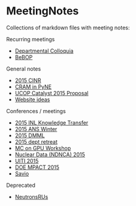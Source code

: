 # MeetingNotes
Collections of markdown files with meeting notes:

Recurring meetings
* [Departmental Colloquia](https://github.com/rachelslaybaugh/MeetingNotes/blob/master/colloquia.md)
* [BeBOP](https://github.com/rachelslaybaugh/MeetingNotes/blob/master/BeBOP.md)

General notes
* [2015 CINR](https://github.com/rachelslaybaugh/MeetingNotes/blob/master/2015-cinr.md)
* [CRAM in PyNE](https://github.com/rachelslaybaugh/MeetingNotes/blob/master/cram-pyne.md)
* [UCOP Catalyst 2015 Proposal](https://github.com/rachelslaybaugh/MeetingNotes/blob/master/ucop-catalyst-2015.md)
* [Website ideas](https://github.com/rachelslaybaugh/MeetingNotes/blob/master/website-ideas.md)


Conferences / meetings
* [2015 INL Knowledge Transfer](https://github.com/rachelslaybaugh/MeetingNotes/blob/master/2015-11-knowledge-transfer.md)
* [2015 ANS Winter](https://github.com/rachelslaybaugh/MeetingNotes/blob/master/2015-11-ANS.md)
* [2015 DMML](https://github.com/rachelslaybaugh/MeetingNotes/blob/master/2015-dmml.md)
* [2015 dept retreat](https://github.com/rachelslaybaugh/MeetingNotes/blob/master/2015-dept.retreat.md)
* [MC on GPU Workshop](https://github.com/rachelslaybaugh/MeetingNotes/blob/master/2015-mc-gpu.md)
* [Nuclear Data (NDNCA) 2015](https://github.com/rachelslaybaugh/MeetingNotes/blob/master/2015-ndnca.md)
* [UITI 2015](https://github.com/rachelslaybaugh/MeetingNotes/blob/master/2015-uiti.md)
* [DOE MPACT 2015](https://github.com/rachelslaybaugh/MeetingNotes/blob/master/2015-mpact.md)
* [Savio](https://github.com/rachelslaybaugh/MeetingNotes/blob/master/2015-06-savio.md)

Deprecated
* [NeutronsRUs](https://github.com/rachelslaybaugh/MeetingNotes/blob/master/NeutronsRUs.md)
